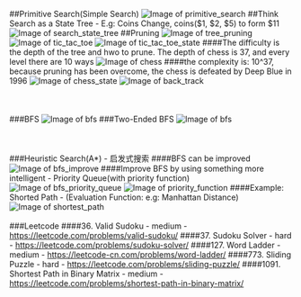 ##Primitive Search(Simple Search)
![Image of primitive_search](imgs/primitive_search.jpg)
##Think Search as a State Tree - E.g: Coins Change, coins($1, $2, $5) to form $11
![Image of search_state_tree](imgs/search_state_tree.jpg)
##Pruning
![Image of tree_pruning](imgs/tree_pruning.jpg)
![Image of tic_tac_toe](imgs/tic_tac_toe.jpg)
![Image of tic_tac_toe_state](imgs/tic_tac_toe_state.jpg)
####The difficulty is the depth of the tree and hwo to prune. The depth of chess is 37, and every level there are 10 ways
![Image of chess](imgs/chess.jpg)
####the complexity is: 10^37, because pruning has been overcome, the chess is defeated by Deep Blue in 1996 
![Image of chess_state](imgs/chess_state.jpg)
![Image of back_track](imgs/back_track.jpg)
<br></br>
<br></br>
###BFS
![Image of bfs](imgs/bfs.jpg)
###Two-Ended BFS
![Image of bfs](imgs/bfs.jpg)
<br></br>
<br></br>
###Heuristic Search(A*) - 启发式搜索
####BFS can be improved 
![Image of bfs_improve](imgs/bfs_improve.jpg)
####Improve BFS by using something more intelligent - Priority Queue(with priority function)
![Image of bfs_priority_queue](imgs/bfs_priority_queue.jpg)
![Image of priority_function](imgs/priority_function.jpg)
####Example: Shorted Path - (Evaluation Function: e.g: Manhattan Distance)
![Image of shortest_path](imgs/shortest_path.jpg)
<br></br>
###Leetcode
####36. Valid Sudoku - medium - https://leetcode.com/problems/valid-sudoku/
####37. Sudoku Solver - hard - https://leetcode.com/problems/sudoku-solver/
####127. Word Ladder - medium - https://leetcode-cn.com/problems/word-ladder/
####773. Sliding Puzzle - hard - https://leetcode.com/problems/sliding-puzzle/
####1091. Shortest Path in Binary Matrix - medium -  https://leetcode.com/problems/shortest-path-in-binary-matrix/